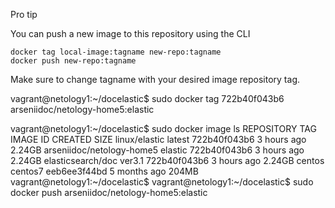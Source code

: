 Pro tip

You can push a new image to this repository using the CLI
    
    docker tag local-image:tagname new-repo:tagname
    docker push new-repo:tagname

Make sure to change tagname with your desired image repository tag.

vagrant@netology1:~/docelastic$ sudo docker tag 722b40f043b6 arseniidoc/netology-home5:elastic

vagrant@netology1:~/docelastic$ sudo docker image  ls
REPOSITORY                  TAG       IMAGE ID       CREATED        SIZE
linux/elastic               latest    722b40f043b6   3 hours ago    2.24GB
arseniidoc/netology-home5   elastic   722b40f043b6   3 hours ago    2.24GB
elasticsearch/doc           ver3.1    722b40f043b6   3 hours ago    2.24GB
centos                      centos7   eeb6ee3f44bd   5 months ago   204MB
vagrant@netology1:~/docelastic$
vagrant@netology1:~/docelastic$ sudo docker push arseniidoc/netology-home5:elastic
